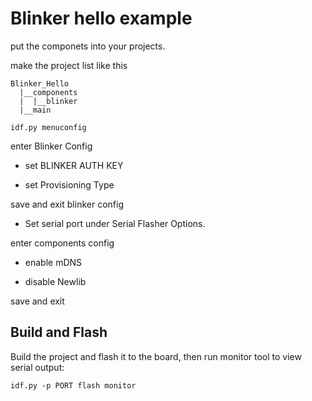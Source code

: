 # Blinker hello example  

put the componets into your projects.

make the project list like this  
```
Blinker_Hello
  |__components
  |  |__blinker
  |__main
```

```
idf.py menuconfig
```

enter Blinker Config  

* set BLINKER AUTH KEY  

* set Provisioning Type  

save and exit blinker config  

* Set serial port under Serial Flasher Options.  

enter components config  

* enable mDNS  

* disable Newlib  

save and exit

## Build and Flash  

Build the project and flash it to the board, then run monitor tool to view serial output:

```
idf.py -p PORT flash monitor
```  
